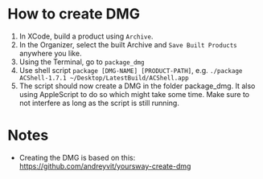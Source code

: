 # How to create DMG

1. In XCode, build a product using `Archive`.
2. In the Organizer, select the built Archive and `Save Built Products` anywhere you like.
3. Using the Terminal, go to `package_dmg`
4. Use shell script `package [DMG-NAME] [PRODUCT-PATH]`, e.g. `./package ACShell-1.7.1 ~/Desktop/LatestBuild/ACShell.app`
5. The script should now create a DMG in the folder package_dmg. It also using AppleScript to do so which might take some time. Make sure to not interfere as long as the script is still running.

# Notes


- Creating the DMG is based on this: <https://github.com/andreyvit/yoursway-create-dmg>
